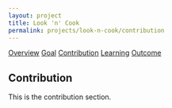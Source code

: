 ```yaml
---
layout: project
title: Look 'n' Cook
permalink: projects/look-n-cook/contribution
---
```


<div class="ui five item menu">
  <a href="/projects/look-n-cook" class="item">Overview</a>
  <a href="/projects/look-n-cook/goals" class="item">Goal</a>
  <a href="/projects/look-n-cook/contribution" class="item">Contribution</a>
  <a href="/projects/look-n-cook/learning" class="item">Learning</a>
  <a href="/projects/look-n-cook/outcome" class="active item">Outcome</a>
</div>

<h2>Contribution</h2>
<p>
This is the contribution section.
</p>
